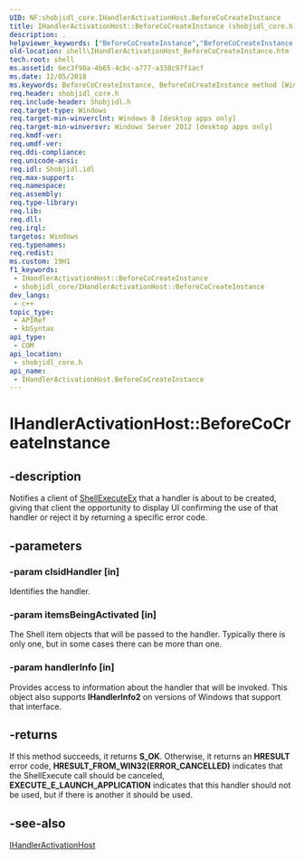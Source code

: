 ```yaml
---
UID: NF:shobjidl_core.IHandlerActivationHost.BeforeCoCreateInstance
title: IHandlerActivationHost::BeforeCoCreateInstance (shobjidl_core.h)
description: .
helpviewer_keywords: ["BeforeCoCreateInstance","BeforeCoCreateInstance method [Windows Shell]","BeforeCoCreateInstance method [Windows Shell]","IHandlerActivationHost interface","IHandlerActivationHost interface [Windows Shell]","BeforeCoCreateInstance method","IHandlerActivationHost.BeforeCoCreateInstance","IHandlerActivationHost::BeforeCoCreateInstance","shell.IHandlerActivationHost_BeforeCoCreateInstance","shobjidl_core/IHandlerActivationHost::BeforeCoCreateInstance"]
old-location: shell\IHandlerActivationHost_BeforeCoCreateInstance.htm
tech.root: shell
ms.assetid: 6ec3f90a-4b65-4cbc-a777-a338c97f1acf
ms.date: 12/05/2018
ms.keywords: BeforeCoCreateInstance, BeforeCoCreateInstance method [Windows Shell], BeforeCoCreateInstance method [Windows Shell],IHandlerActivationHost interface, IHandlerActivationHost interface [Windows Shell],BeforeCoCreateInstance method, IHandlerActivationHost.BeforeCoCreateInstance, IHandlerActivationHost::BeforeCoCreateInstance, shell.IHandlerActivationHost_BeforeCoCreateInstance, shobjidl_core/IHandlerActivationHost::BeforeCoCreateInstance
req.header: shobjidl_core.h
req.include-header: Shobjidl.h
req.target-type: Windows
req.target-min-winverclnt: Windows 8 [desktop apps only]
req.target-min-winversvr: Windows Server 2012 [desktop apps only]
req.kmdf-ver: 
req.umdf-ver: 
req.ddi-compliance: 
req.unicode-ansi: 
req.idl: Shobjidl.idl
req.max-support: 
req.namespace: 
req.assembly: 
req.type-library: 
req.lib: 
req.dll: 
req.irql: 
targetos: Windows
req.typenames: 
req.redist: 
ms.custom: 19H1
f1_keywords:
 - IHandlerActivationHost::BeforeCoCreateInstance
 - shobjidl_core/IHandlerActivationHost::BeforeCoCreateInstance
dev_langs:
 - c++
topic_type:
 - APIRef
 - kbSyntax
api_type:
 - COM
api_location:
 - shobjidl_core.h
api_name:
 - IHandlerActivationHost.BeforeCoCreateInstance
---
```


# IHandlerActivationHost::BeforeCoCreateInstance


## -description

Notifies a client of [ShellExecuteEx](../shellapi/nf-shellapi-shellexecuteexw.md) that a handler is about to be created, giving that client the opportunity to display UI confirming the use of that handler or reject it by returning a specific error code.

## -parameters

### -param clsidHandler [in]

Identifies the handler.

### -param itemsBeingActivated [in]

The Shell item objects that will be passed to the handler. Typically there is only one, but in some cases there can be more than one.

### -param handlerInfo [in]

Provides access to information about the handler that will be invoked. This object also supports **IHandlerInfo2** on versions of Windows that support that interface.

## -returns

If this method succeeds, it returns <b>S_OK</b>. 
Otherwise, it returns an <b>HRESULT</b> error code, <b>HRESULT_FROM_WIN32(ERROR_CANCELLED)</b> indicates that the ShellExecute call should be canceled, <b>EXECUTE_E_LAUNCH_APPLICATION</b> indicates that this handler should not be used, but if there is another it should be used.

## -see-also

<a href="/windows/desktop/api/shobjidl_core/nn-shobjidl_core-ihandleractivationhost">IHandlerActivationHost</a>